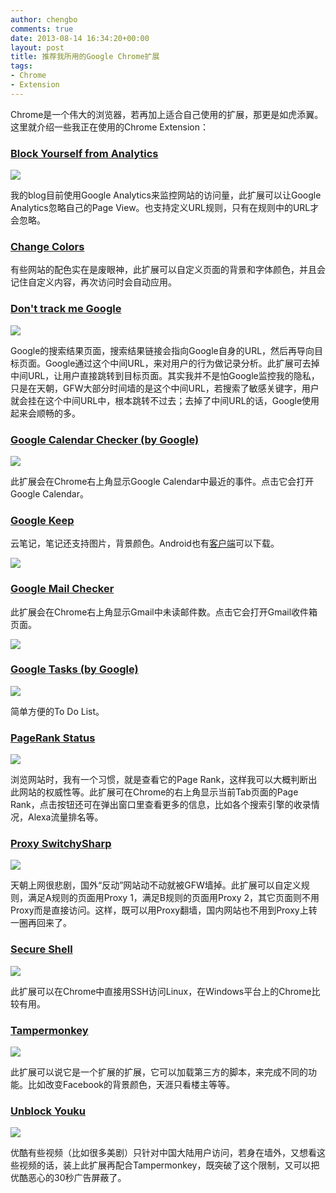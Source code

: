 ```yaml
---
author: chengbo
comments: true
date: 2013-08-14 16:34:20+00:00
layout: post
title: 推荐我所用的Google Chrome扩展
tags:
- Chrome
- Extension
---
```


Chrome是一个伟大的浏览器，若再加上适合自己使用的扩展，那更是如虎添翼。这里就介绍一些我正在使用的Chrome Extension：

### [Block Yourself from Analytics](https://chrome.google.com/webstore/detail/fadgflmigmogfionelcpalhohefbnehm)

![](https://lh4.googleusercontent.com/jMXXTkx_H46A4trAP-JAueaWApp4J3U6h4EC3pXJuXtCrY0JCBqpPQ7rcnhJ83IuVfn0d7FYdQ=s26-h26-e365-rw)

我的blog目前使用Google Analytics来监控网站的访问量，此扩展可以让Google Analytics忽略自己的Page View。也支持定义URL规则，只有在规则中的URL才会忽略。

### [Change Colors](https://chrome.google.com/webstore/detail/jbmkekhehjedonbhoikhhkmlapalklgn)

有些网站的配色实在是废眼神，此扩展可以自定义页面的背景和字体颜色，并且会记住自定义内容，再次访问时会自动应用。

### [Don't track me Google](https://chrome.google.com/webstore/detail/gdbofhhdmcladcmmfjolgndfkpobecpg)

![](https://lh6.googleusercontent.com/17mG-ne4D26pK5JtEMV2B3XX0FgqVZRGe2O0LClnd2-pFwoEVpMKuOk-d2LDYTCNNQ9uNesvq-0=s26-h26-e365-rw)

Google的搜索结果页面，搜索结果链接会指向Google自身的URL，然后再导向目标页面。Google通过这个中间URL，来对用户的行为做记录分析。此扩展可去掉中间URL，让用户直接跳转到目标页面。其实我并不是怕Google监控我的隐私，只是在天朝，GFW大部分时间墙的是这个中间URL，若搜索了敏感关键字，用户就会挂在这个中间URL中，根本跳转不过去；去掉了中间URL的话，Google使用起来会顺畅的多。

### [Google Calendar Checker (by Google)](https://chrome.google.com/webstore/detail/ookhcbgokankfmjafalglpofmolfopek)

![](https://lh6.googleusercontent.com/0bDjFZ_zTKqGauijFWPZJ2vPZ2pPjl75yPPtfQSwildZaCZml3BXWMt1CGDiK_Vd_9akzrbJ-w=s26-h26-e365-rw)

此扩展会在Chrome右上角显示Google Calendar中最近的事件。点击它会打开Google Calendar。

### [Google Keep](https://chrome.google.com/webstore/detail/hmjkmjkepdijhoojdojkdfohbdgmmhki)

云笔记，笔记还支持图片，背景颜色。Android也有[客户端](https://play.google.com/store/apps/details?id=com.google.android.keep)可以下载。

![](https://lh6.googleusercontent.com/sK9Uzi8dP28TKEG7uTmDayBNP3r7wBsYgcCP5oSNOWCPm8JivUzuhG3IypkjzYS1pHWSnvEcYw=s50-h50-e365-rw)

### [Google Mail Checker](https://chrome.google.com/webstore/detail/mihcahmgecmbnbcchbopgniflfhgnkff)

此扩展会在Chrome右上角显示Gmail中未读邮件数。点击它会打开Gmail收件箱页面。

![](https://lh4.googleusercontent.com/vyqOFOXPuu0LGDUVmTHp1xhCHHJqkki00yMR_DqC84o7f8lRatpso5V1DpBCJJtGaQ8QzgrzwBU=s26-h26-e365-rw)

### [Google Tasks (by Google)](https://chrome.google.com/webstore/detail/dmglolhoplikcoamfgjgammjbgchgjdd)

![](https://lh5.googleusercontent.com/h-NHHzvQK5L6SpW3Qm0nsjobyqviWwwa2ciZ4CAWOEBWw1qVCuPgVVeEWQkyfqM8-dbE5O6s=s26-h26-e365-rw)

简单方便的To Do List。

### [PageRank Status](https://chrome.google.com/webstore/detail/hbdkkfheckcdppiaiabobmennhijkknn)

![](https://lh5.googleusercontent.com/IlmlcP1qs9_DAbME_MnY6bnoxPv0jMfd_puFEFhd1m-CqMY4ObvF4L20565tfkdiCr-WA8GDKQ=s26-h26-e365-rw)

浏览网站时，我有一个习惯，就是查看它的Page Rank，这样我可以大概判断出此网站的权威性等。此扩展可在Chrome的右上角显示当前Tab页面的Page Rank，点击按钮还可在弹出窗口里查看更多的信息，比如各个搜索引擎的收录情况，Alexa流量排名等。

### [Proxy SwitchySharp](https://chrome.google.com/webstore/detail/proxy-switchysharp/dpplabbmogkhghncfbfdeeokoefdjegm)

![](https://lh3.googleusercontent.com/uVGj5gUDoSHbsKIKoKDdOjR6o4qFM8DOhHKS8CbTgk-5OedO1lywq9PUMgxeW3adSgOX6ETRPfo=s26-h26-e365-rw)

天朝上网很悲剧，国外“反动”网站动不动就被GFW墙掉。此扩展可以自定义规则，满足A规则的页面用Proxy 1，满足B规则的页面用Proxy 2，其它页面则不用Proxy而是直接访问。这样，既可以用Proxy翻墙，国内网站也不用到Proxy上转一圈再回来了。

### [Secure Shell](https://chrome.google.com/webstore/detail/pnhechapfaindjhompbnflcldabbghjo)

![](https://lh4.googleusercontent.com/0MbVuyBkdOO65A5O51F3SmSLmP6lOjRjFnhn7qgo5yM7rdN2tWwumNldQybzXTk1WMBQhFs8jos=s50-h50-e365-rw)

此扩展可以在Chrome中直接用SSH访问Linux，在Windows平台上的Chrome比较有用。

### [Tampermonkey](https://chrome.google.com/webstore/detail/tampermonkey/dhdgffkkebhmkfjojejmpbldmpobfkfo)
![](https://lh3.googleusercontent.com/NmiAEJaHC1ArlVWr01j-nu04BvxH8Ww84aFKqD1NdGqFULKQWhWmKNLRPI_k2LpKbcDtoojyIuc=s26-h26-e365-rw)

此扩展可以说它是一个扩展的扩展，它可以加载第三方的脚本，来完成不同的功能。比如改变Facebook的背景颜色，天涯只看楼主等等。

### [Unblock Youku](https://chrome.google.com/webstore/detail/unblock-youku/pdnfnkhpgegpcingjbfihlkjeighnddk)

![](https://lh3.googleusercontent.com/nHKvmiIhR6QZyYsmcSltIohs5yjCN3grxmlAJh6eb9azzv5hfTmJvQ-tHToo74076VrHO6qp4yc=s26-h26-e365-rw)

优酷有些视频（比如很多美剧）只针对中国大陆用户访问，若身在墙外，又想看这些视频的话，装上此扩展再配合Tampermonkey，既突破了这个限制，又可以把优酷恶心的30秒广告屏蔽了。
